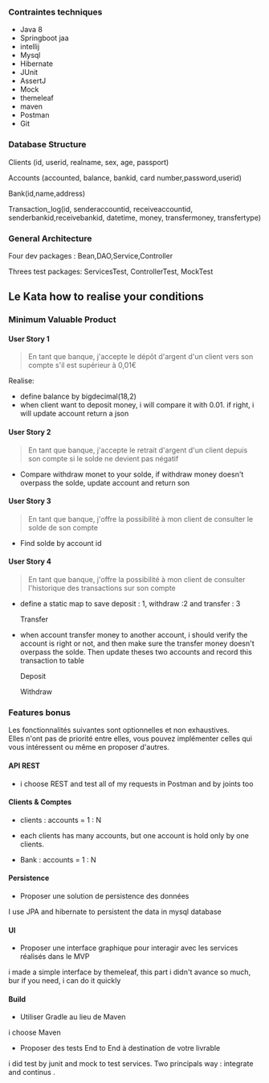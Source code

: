 ### Contraintes techniques

* Java 8 
* Springboot jaa
* intellij
* Mysql
* Hibernate
* JUnit 
* AssertJ
* Mock
* themeleaf
* maven
* Postman
* Git

### Database Structure

Clients (id, userid, realname, sex, age, passport)

Accounts (accounted, balance, bankid, card number,password,userid)

Bank(id,name,address)

Transaction_log(id, senderaccountid, receiveaccountid, senderbankid,receivebankid, datetime, money, transfermoney, transfertype)

### General Architecture 

Four dev packages : Bean,DAO,Service,Controller

Threes test packages: ServicesTest, ControllerTest, MockTest

## Le Kata how to realise your conditions

### Minimum Valuable Product

#### User Story 1

> En tant que banque, j'accepte le dépôt d'argent d'un client vers son compte s'il est supérieur à 0,01€

Realise: 

- define balance by bigdecimal(18,2)
- when client want to deposit money, i will compare it with 0.01. if right, i will update account return a json

#### User Story 2

> En tant que banque, j'accepte le retrait d'argent d'un client depuis son compte si le solde ne devient pas négatif

- Compare withdraw monet to your solde, if withdraw money doesn't overpass the solde, update account and return son

#### User Story 3

> En tant que banque, j'offre la possibilité à mon client de consulter le solde de son compte

- Find solde by account id

#### User Story 4

> En tant que banque, j'offre la possibilité à mon client de consulter l'historique des transactions sur son compte

- define a static map to save  deposit : 1, withdraw :2 and transfer : 3

  Transfer

- when account transfer money to another account, i should verify the account is right or not, and then make sure the transfer money doesn't overpass the solde. Then update theses two accounts and record this transaction to table

  Deposit 

  Withdraw 

### Features bonus

Les fonctionnalités suivantes sont optionnelles et non exhaustives.  
Elles n'ont pas de priorité entre elles, vous pouvez implémenter celles qui vous intéressent ou même en proposer d'autres.

#### API REST

- i choose REST and test all of my requests in Postman and by joints too

#### Clients & Comptes

- clients : accounts = 1 : N

* each clients has many accounts, but one account is hold only by one clients. 

* Bank : accounts = 1 : N

  

#### Persistence

* Proposer une solution de persistence des données

I use JPA and hibernate to persistent the data in mysql database

#### UI

* Proposer une interface graphique pour interagir avec les services réalisés dans le MVP

i made a simple interface by themeleaf, this part i didn't avance so much, bur if you need, i can do it quickly



#### Build

* Utiliser Gradle au lieu de Maven

i choose Maven

* Proposer des tests End to End à destination de votre livrable

i did test by junit and mock to test services. Two principals way : integrate and continus .